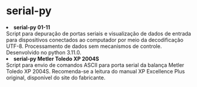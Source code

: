 # serial-py
<li>
<b>serial-py 01-11</b> <br>
Script para depuração de portas seriais e visualização de dados de entrada para dispositivos conectados ao computador por meio da decodificação UTF-8. Processamento de dados sem mecanismos de controle. Desenvolvido no python 3.11.0.

<li>
<b>serial-py Metler Toledo XP 2004S</b> <br>
Script para envio de comandos ASCII para porta serial da balança Metler Toledo XP 2004S. Recomenda-se a leitura do manual XP Excellence Plus original, disponível do site do fabricante.
